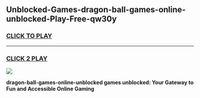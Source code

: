 
## Unblocked-Games-dragon-ball-games-online-unblocked-Play-Free-qw30y
<h3>
<a href="https://premium76.site?title=dragon-ball-games-online-unblocked&ref=22A">CLICK TO PLAY</a></h3>
<hr>

<h3>
<a href="https://premium76.site?title=dragon-ball-games-online-unblocked&ref=22A">CLICK 2 PLAY</a>
  
</h3>

<a href="https://premium76.site?title=dragon-ball-games-online-unblocked&ref=22A"><img src="https://clearcache.store/games.png"></a>


**dragon-ball-games-online-unblocked games unblocked: Your Gateway to Fun and Accessible Online Gaming**
